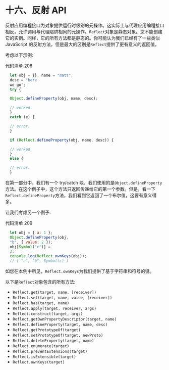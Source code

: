 # 十六、反射 API

反射应用编程接口为对象提供运行时级别的元操作。这实际上与代理应用编程接口相反，允许调用与代理陷阱相同的元操作。`Reflect`对象是静态对象。您不能创建它的实例。同样，它的所有方法都是静态的。你可能认为我们已经有了一些类似 JavaScript 的反射方法，但是最大的区别是`Reflect`提供了更有意义的返回值。

考虑以下示例:

代码清单 208

```js
  let obj = {}, name = "matt",
  desc = "here
  we go";
  try {

  Object.defineProperty(obj, name, desc);

  // worked.
  }
  catch (e) {

  // error.
  }

  if (Reflect.defineProperty(obj, name, desc)) {

  // worked
  }
  else {

  // error.
  }

```

在第一部分中，我们有一个 try/catch 块，我们使用的是`Object.defineProperty`方法。在这个例子中，这个方法只返回传递给它的第一个参数。但是，看一下`Reflect.defineProperty`方法，我们看到它返回了一个布尔值，这要有意义得多。

让我们考虑另一个例子:

代码清单 209

```js
  let obj = { a: 1 };
  Object.defineProperty(obj,
  "b", { value: 2 });
  obj[Symbol("c")] =
  3;
  console.log(Reflect.ownKeys(obj));
  // [ "a", "b", Symbol(c) ]

```

如您在本例中所见，`Reflect.ownKeys`为我们提供了基于字符串和符号的键。

以下是`Reflect`对象包含的所有方法:

*   `Reflect.get(target, name, [receiver])`
*   `Reflect.set(target, name, value, [receiver])`
*   `Reflect.has(target, name)`
*   `Reflect.apply(target, receiver, args)`
*   `Reflect.construct(target, args)`
*   `Reflect.getOwnPropertyDescriptor(target, name)`
*   `Reflect.defineProperty(target, name, desc)`
*   `Reflect.getPrototypeOf(target)`
*   `Reflect.setPrototypeOf(target, newProto)`
*   `Reflect.deleteProperty(target, name)`
*   `Reflect.enumerate(target)`
*   `Reflect.preventExtensions(target)`
*   `Reflect.isExtensible(target)`
*   `Reflect.ownKeys(target)`